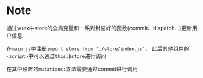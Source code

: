 # Note

通过vuex中store的全局变量和一系列封装好的函数(commit、dispatch...)更新用户信息

在`main.js`中注册`import store from './store/index.js'`， 此后其他组件的`<script>`中可以通过`this.$store`进行访问

在其中设置的`mutations:`方法需要通过commit进行调用